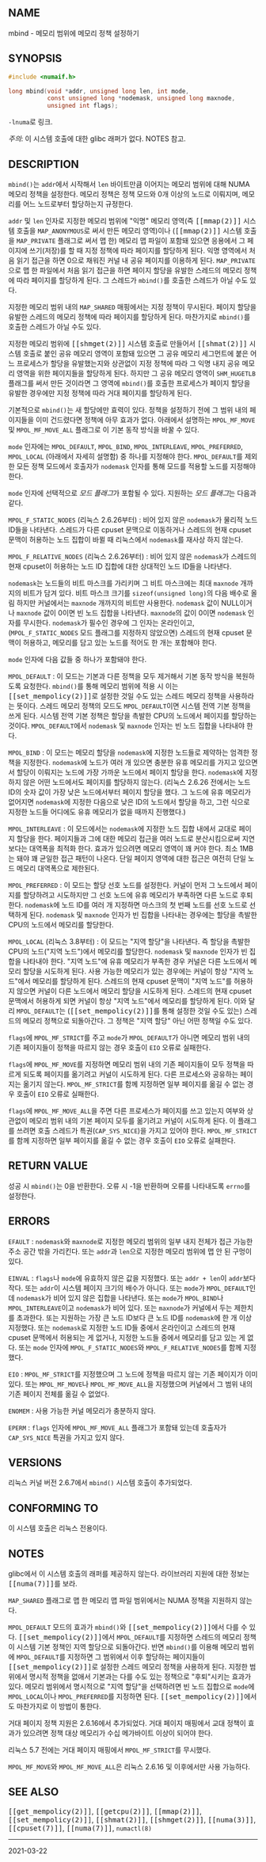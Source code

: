 ## NAME

mbind - 메모리 범위에 메모리 정책 설정하기

## SYNOPSIS

```c
#include <numaif.h>

long mbind(void *addr, unsigned long len, int mode,
           const unsigned long *nodemask, unsigned long maxnode,
           unsigned int flags);
```

`-lnuma`로 링크.

*주의*: 이 시스템 호출에 대한 glibc 래퍼가 없다. NOTES 참고.

## DESCRIPTION

`mbind()`는 `addr`에서 시작해서 `len` 바이트만큼 이어지는 메모리 범위에 대해 NUMA 메모리 정책을 설정한다. 메모리 정책은 정책 모드와 0개 이상의 노드로 이뤄지며, 메모리를 어느 노드로부터 할당하는지 규정한다.

`addr` 및 `len` 인자로 지정한 메모리 범위에 "익명" 메모리 영역(즉 <tt>[[mmap(2)]]</tt> 시스템 호출을 `MAP_ANONYMOUS`로 써서 만든 메모리 영역)이나 (<tt>[[mmap(2)]]</tt> 시스템 호출을 `MAP_PRIVATE` 플래그로 써서 맵 한) 메모리 맵 파일이 포함돼 있으면 응용에서 그 페이지에 쓰기(저장)를 할 때 지정 정책에 따라 페이지를 할당하게 된다. 익명 영역에서 처음 읽기 접근을 하면 0으로 채워진 커널 내 공유 페이지를 이용하게 된다. `MAP_PRIVATE`으로 맵 한 파일에서 처음 읽기 접근을 하면 페이지 할당을 유발한 스레드의 메모리 정책에 따라 페이지를 할당하게 된다. 그 스레드가 `mbind()`를 호출한 스레드가 아닐 수도 있다.

지정한 메모리 범위 내의 `MAP_SHARED` 매핑에서는 지정 정책이 무시된다. 페이지 할당을 유발한 스레드의 메모리 정책에 따라 페이지를 할당하게 된다. 마찬가지로 `mbind()`를 호출한 스레드가 아닐 수도 있다.

지정한 메모리 범위에 <tt>[[shmget(2)]]</tt> 시스템 호출로 만들어서 <tt>[[shmat(2)]]</tt> 시스템 호출로 붙인 공유 메모리 영역이 포함돼 있으면 그 공유 메모리 세그먼트에 붙은 어느 프로세스가 할당을 유발했는지와 상관없이 지정 정책에 따라 그 익명 내지 공유 메모리 영역을 위한 페이지들을 할당하게 된다. 하지만 그 공유 메모리 영역이 `SHM_HUGETLB` 플래그를 써서 만든 것이라면 그 영역에 `mbind()`를 호출한 프로세스가 페이지 할당을 유발한 경우에만 지정 정책에 따라 거대 페이지를 할당하게 된다.

기본적으로 `mbind()`는 새 할당에만 효력이 있다. 정책을 설정하기 전에 그 범위 내의 페이지들을 이미 건드렸다면 정책에 아무 효과가 없다. 아래에서 설명하는 `MPOL_MF_MOVE` 및 `MPOL_MF_MOVE_ALL` 플래그로 이 기본 동작 방식을 바꿀 수 있다.

`mode` 인자에는 `MPOL_DEFAULT`, `MPOL_BIND`, `MPOL_INTERLEAVE`, `MPOL_PREFERRED`, `MPOL_LOCAL` (아래에서 자세히 설명함) 중 하나를 지정해야 한다. `MPOL_DEFAULT`를 제외한 모든 정책 모드에서 호출자가 `nodemask` 인자를 통해 모드를 적용할 노드를 지정해야 한다.

`mode` 인자에 선택적으로 *모드 플래그*가 포함될 수 있다. 지원하는 *모드 플래그*는 다음과 같다.

`MPOL_F_STATIC_NODES` (리눅스 2.6.26부터)
:   비어 있지 않은 `nodemask`가 물리적 노드 ID들을 나타낸다. 스레드가 다른 cpuset 문맥으로 이동하거나 스레드의 현재 cpuset 문맥이 허용하는 노드 집합이 바뀔 때 리눅스에서 `nodemask`를 재사상 하지 않는다.

`MPOL_F_RELATIVE_NODES` (리눅스 2.6.26부터)
:   비어 있지 않은 `nodemask`가 스레드의 현재 cpuset이 허용하는 노드 ID 집합에 대한 상대적인 노드 ID들을 나타낸다.

`nodemask`는 노드들의 비트 마스크를 가리키며 그 비트 마스크에는 최대 `maxnode` 개까지의 비트가 담겨 있다. 비트 마스크 크기를 `sizeof(unsigned long)`의 다음 배수로 올림 하지만 커널에서는 `maxnode` 개까지의 비트만 사용한다. `nodemask` 값이 NULL이거나 `maxnode` 값이 0이면 빈 노드 집합을 나타낸다. `maxnode`의 값이 0이면 `nodemask` 인자를 무시한다. `nodemask`가 필수인 경우에 그 인자는 온라인이고, (`MPOL_F_STATIC_NODES` 모드 플래그를 지정하지 않았으면) 스레드의 현재 cpuset 문맥이 허용하고, 메모리를 담고 있는 노드를 적어도 한 개는 포함해야 한다.

`mode` 인자에 다음 값들 중 하나가 포함돼야 한다.

`MPOL_DEFAULT`
:   이 모드는 기본과 다른 정책을 모두 제거해서 기본 동작 방식을 복원하도록 요청한다. `mbind()`를 통해 메모리 범위에 적용 시 이는 <tt>[[set_mempolicy(2)]]</tt>로 설정한 것일 수도 있는 스레드 메모리 정책을 사용하라는 뜻이다. 스레드 메모리 정책의 모드도 `MPOL_DEFAULT`이면 시스템 전역 기본 정책을 쓰게 된다. 시스템 전역 기본 정책은 할당을 촉발한 CPU의 노드에서 페이지를 할당하는 것이다. `MPOL_DEFAULT`에서 `nodemask` 및 `maxnode` 인자는 빈 노드 집합을 나타내야 한다.

`MPOL_BIND`
:   이 모드는 메모리 할당을 `nodemask`에 지정한 노드들로 제약하는 엄격한 정책을 지정한다. `nodemask`에 노드가 여러 개 있으면 충분한 유휴 메모리를 가지고 있으면서 할당이 이뤄지는 노드에 가장 가까운 노드에서 페이지 할당을 한다. `nodemask`에 지정하지 않은 어떤 노드에서도 페이지를 할당하지 않는다. (리눅스 2.6.26 전에서는 노드 ID의 숫자 값이 가장 낮은 노드에서부터 페이지 할당을 했다. 그 노드에 유휴 메모리가 없어지면 `nodemask`에 지정한 다음으로 낮은 ID의 노드에서 할당을 하고, 그런 식으로 지정한 노드들 어디에도 유휴 메모리가 없을 때까지 진행했다.)

`MPOL_INTERLEAVE`
:   이 모드에서는 `nodemask`에 지정한 노드 집합 내에서 교대로 페이지 할당을 한다. 페이지들과 그에 대한 메모리 접근을 여러 노드로 분산시킴으로써 지연보다는 대역폭을 최적화 한다. 효과가 있으려면 메모리 영역이 꽤 커야 한다. 최소 1MB는 돼야 꽤 균일한 접근 패턴이 나온다. 단일 페이지 영역에 대한 접근은 여전히 단일 노드 메모리 대역폭으로 제한된다.

`MPOL_PREFERRED`
:   이 모드는 할당 선호 노드를 설정한다. 커널이 먼저 그 노드에서 페이지를 할당하려고 시도하지만 그 선호 노드에 유휴 메모리가 부족하면 다른 노드로 후퇴한다. `nodemask`에 노드 ID를 여러 개 지정하면 마스크의 첫 번째 노드를 선호 노드로 선택하게 된다. `nodemask` 및 `maxnode` 인자가 빈 집합을 나타내는 경우에는 할당을 촉발한 CPU의 노드에서 메모리를 할당한다.

`MPOL_LOCAL` (리눅스 3.8부터)
:   이 모드는 "지역 할당"을 나타낸다. 즉 할당을 촉발한 CPU의 노드("지역 노드")에서 메모리를 할당한다. `nodemask` 및 `maxnode` 인자가 빈 집합을 나타내야 한다. "지역 노드"에 유휴 메모리가 부족한 경우 커널은 다른 노드에서 메모리 할당을 시도하게 된다. 사용 가능한 메모리가 있는 경우에는 커널이 항상 "지역 노드"에서 메모리를 할당하게 된다. 스레드의 현재 cpuset 문맥이 "지역 노드"를 허용하지 않으면 커널이 다른 노드에서 메모리 할당을 시도하게 된다. 스레드의 현재 cpuset 문맥에서 허용하게 되면 커널이 항상 "지역 노드"에서 메모리를 할당하게 된다. 이와 달리 `MPOL_DEFAULT`는 (<tt>[[set_mempolicy(2)]]</tt>를 통해 설정한 것일 수도 있는) 스레드의 메모리 정책으로 되돌아간다. 그 정책은 "지역 할당" 아닌 어떤 정책일 수도 있다.

`flags`에 `MPOL_MF_STRICT`를 주고 `mode`가 `MPOL_DEFAULT`가 아니면 메모리 범위 내의 기존 페이지들이 정책을 따르지 않는 경우 호출이 `EIO` 오류로 실패한다.

`flags`에 `MPOL_MF_MOVE`를 지정하면 메모리 범위 내의 기존 페이지들이 모두 정책을 따르게 되도록 페이지를 옮기려고 커널이 시도하게 된다. 다른 프로세스와 공유하는 페이지는 옮기지 않는다. `MPOL_MF_STRICT`를 함께 지정하면 일부 페이지를 옮길 수 없는 경우 호출이 `EIO` 오류로 실패한다.

`flags`에 `MPOL_MF_MOVE_ALL`을 주면 다른 프로세스가 페이지를 쓰고 있는지 여부와 상관없이 메모리 범위 내의 기본 페이지 모두를 옮기려고 커널이 시도하게 된다. 이 플래그를 쓰려면 호출 스레드가 특권(`CAP_SYS_NICE`)을 가지고 있어야 한다. `MPOL_MF_STRICT`를 함께 지정하면 일부 페이지를 옮길 수 없는 경우 호출이 `EIO` 오류로 실패한다.

## RETURN VALUE

성공 시 `mbind()`는 0을 반환한다. 오류 시 -1을 반환하며 오류를 나타내도록 `errno`를 설정한다.

## ERRORS

`EFAULT`
:   `nodemask`와 `maxnode`로 지정한 메모리 범위의 일부 내지 전체가 접근 가능한 주소 공간 밖을 가리킨다. 또는 `addr`과 `len`으로 지정한 메모리 범위에 맵 안 된 구멍이 있다.

`EINVAL`
:   `flags`나 `mode`에 유효하지 않은 값을 지정했다. 또는 `addr + len`이 `addr`보다 작다. 또는 `addr`이 시스템 페이지 크기의 배수가 아니다. 또는 `mode`가 `MPOL_DEFAULT`인데 `nodemask`가 비어 있지 않은 집합을 나타낸다. 또는 `mode`가 `MPOL_BIND`나 `MPOL_INTERLEAVE`이고 `nodemask`가 비어 있다. 또는 `maxnode`가 커널에서 두는 제한치를 초과한다. 또는 지원하는 가장 큰 노드 ID보다 큰 노드 ID를 `nodemask`에 한 개 이상 지정했다. 또는 `nodemask`로 지정한 노드 ID들 중에서 온라인이고 스레드의 현재 cpuset 문맥에서 허용되는 게 없거나, 지정한 노드들 중에서 메모리를 담고 있는 게 없다. 또는 `mode` 인자에 `MPOL_F_STATIC_NODES`와 `MPOL_F_RELATIVE_NODES`를 함께 지정했다.

`EIO`
:   `MPOL_MF_STRICT`를 지정했으며 그 노드에 정책을 따르지 않는 기존 페이지가 이미 있다. 또는 `MPOL_MF_MOVE`나 `MPOL_MF_MOVE_ALL`을 지정했으며 커널에서 그 범위 내의 기존 페이지 전체를 옮길 수 없었다.

`ENOMEM`
:   사용 가능한 커널 메모리가 충분하지 않다.

`EPERM`
:   `flags` 인자에 `MPOL_MF_MOVE_ALL` 플래그가 포함돼 있는데 호출자가 `CAP_SYS_NICE` 특권을 가지고 있지 않다.

## VERSIONS

리눅스 커널 버전 2.6.7에서 `mbind()` 시스템 호출이 추가되었다.

## CONFORMING TO

이 시스템 호출은 리눅스 전용이다.

## NOTES

glibc에서 이 시스템 호출의 래퍼를 제공하지 않는다. 라이브러리 지원에 대한 정보는 <tt>[[numa(7)]]</tt>를 보라.

`MAP_SHARED` 플래그로 맵 한 메모리 맵 파일 범위에서는 NUMA 정책을 지원하지 않는다.

`MPOL_DEFAULT` 모드의 효과가 `mbind()`와 <tt>[[set_mempolicy(2)]]</tt>에서 다를 수 있다. <tt>[[set_mempolicy(2)]]</tt>에서 `MPOL_DEFAULT`를 지정하면 스레드의 메모리 정책이 시스템 기본 정책인 지역 할당으로 되돌아간다. 반면 `mbind()`를 이용해 메모리 범위에 `MPOL_DEFAULT`를 지정하면 그 범위에서 이후 할당하는 페이지들이 <tt>[[set_mempolicy(2)]]</tt>로 설정한 스레드 메모리 정책을 사용하게 된다. 지정한 범위에서 명시적 정책을 없애서 기본과는 다를 수도 있는 정책으로 "후퇴"시키는 효과가 있다. 메모리 범위에서 명시적으로 "지역 할당"을 선택하려면 빈 노드 집합으로 `mode`에 `MPOL_LOCAL`이나 `MPOL_PREFERRED`를 지정하면 된다. <tt>[[set_mempolicy(2)]]</tt>에서도 마찬가지로 이 방법이 통한다.

거대 페이지 정책 지원은 2.6.16에서 추가되었다. 거대 페이지 매핑에서 교대 정책이 효과가 있으려면 정책 대상 메모리가 수십 메가바이트 이상이 되어야 한다.

리눅스 5.7 전에는 거대 페이지 매핑에서 `MPOL_MF_STRICT`를 무시했다.

`MPOL_MF_MOVE`와 `MPOL_MF_MOVE_ALL`은 리눅스 2.6.16 및 이후에서만 사용 가능하다.

## SEE ALSO

<tt>[[get_mempolicy(2)]]</tt>, <tt>[[getcpu(2)]]</tt>, <tt>[[mmap(2)]]</tt>, <tt>[[set_mempolicy(2)]]</tt>, <tt>[[shmat(2)]]</tt>, <tt>[[shmget(2)]]</tt>, <tt>[[numa(3)]]</tt>, <tt>[[cpuset(7)]]</tt>, <tt>[[numa(7)]]</tt>, `numactl(8)`

----

2021-03-22
